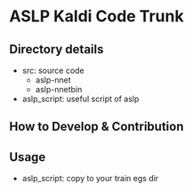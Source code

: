 # ASLP Kaldi Code Trunk

## Directory details
* src: source code
    * aslp-nnet
    * aslp-nnetbin
* aslp_script: useful script of aslp

## How to Develop & Contribution

## Usage
* aslp_script: copy to your train egs dir


